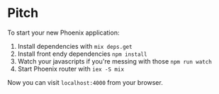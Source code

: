 # Pitch

To start your new Phoenix application:

1. Install dependencies with `mix deps.get`
2. Install front endy dependencies `npm install`
3. Watch your javascripts if you're messing with those `npm run watch`
4. Start Phoenix router with `iex -S mix`

Now you can visit `localhost:4000` from your browser.
